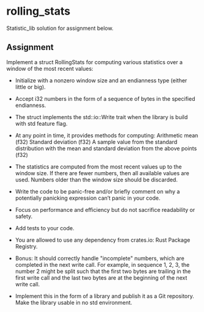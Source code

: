 # rolling_stats
Statistic_lib solution for assignment below.

## Assignment
Implement a struct RollingStats for computing various statistics over a window of the most recent values:
- Initialize with a nonzero window size and an endianness type (either little or big).
- Accept i32 numbers in the form of a sequence of bytes in the specified endianness.
- The struct implements the std::io::Write trait when the library is build with std feature flag.
- At any point in time, it provides methods for computing:
Arithmetic mean (f32)
Standard deviation (f32)
A sample value from the standard distribution with the mean and standard deviation from the above points (f32)

- The statistics are computed from the most recent values up to the window size. If there are fewer numbers, then all available values are used. Numbers older than the window size should be discarded.
- Write the code to be panic-free and/or briefly comment on why a potentially panicking expression can’t panic in your code.
- Focus on performance and efficiency but do not sacrifice readability or safety.
- Add tests to your code.
- You are allowed to use any dependency from crates.io: Rust Package Registry.
- Bonus: It should correctly handle "incomplete" numbers, which are completed in the next write call. For example, in sequence 1, 2, 3, the number 2 might be split such that the first two bytes are trailing in the first write call and the last two  bytes are at the beginning of the next write call.
- Implement this in the form of a library and publish it as a Git repository. Make the library usable in no std environment.

